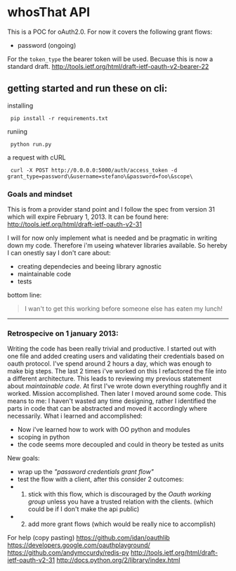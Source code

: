# whosThat API

This is a POC for oAuth2.0. For now it covers the following grant flows:
- password (ongoing)

For the `token_type` the bearer token will be used. Becuase this is now a standard draft.
http://tools.ietf.org/html/draft-ietf-oauth-v2-bearer-22


## getting started and run these on cli:

installing

     pip install -r requirements.txt

runiing
 
     python run.py

a request  with cURL

     curl -X POST http://0.0.0.0:5000/auth/access_token -d grant_type=password\&username=stefano\&password=foo\&scope\


### Goals and mindset

This is from a provider stand point and I follow the spec from version 31 which will expire February 1, 2013.
It can be found here: http://tools.ietf.org/html/draft-ietf-oauth-v2-31

I will for now only implement what is needed and be pragmatic in writing down my code.
Therefore i'm useing whatever libraries available. So hereby I can onestly say I don't care about:
* creating dependecies and beeing library agnostic
* maintainable code
* tests

bottom line: 
> I wan't to get this working before someone else has eaten my lunch!


---
### Retrospecive on 1 january 2013:

Writing the code has been really trivial and productive. I started out with one file and added creating users and validating their credentials based on oauth protocol.
I've spend around 2 hours a day, which was enough to make big steps. The last 2 times i've worked on this I refactored the file into a different architecture.
This leads to reviewing my previous statement about _maintainable code_. At first I've wrote down everything roughfly and it worked. Mission accomplished. Then later I moved around some code. This means to me: I haven't wasted any time designing, rather I identified the parts in code that can be abstracted and moved it accordingly where necessarily.
What i learned and accomplished:
* Now i've learned how to work with OO python and modules
* scoping in python
* the code seems more decoupled and could in theory be tested as units

New goals:
* wrap up the _"password credentials grant flow"_
* test the flow with a client, after this consider 2 outcomes:
* 1. stick with this flow, which is discouraged by the *Oauth working group* unless you have a trusted relation with the clients. (which could be if I don't make the api public)
* 2. add more grant flows (which would be really nice to accomplish)


For help (copy pasting)
    https://github.com/idan/oauthlib
    https://developers.google.com/oauthplayground/
    https://github.com/andymccurdy/redis-py
    http://tools.ietf.org/html/draft-ietf-oauth-v2-31
    http://docs.python.org/2/library/index.html

